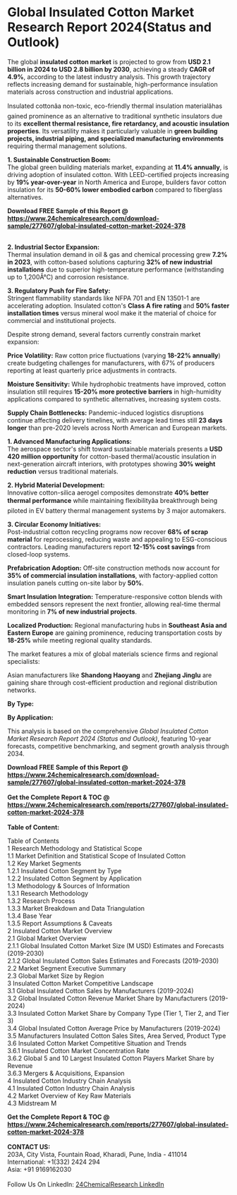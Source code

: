 <h1>Global Insulated Cotton Market Research Report 2024(Status and Outlook)</h1><p>The global <strong>insulated cotton market</strong> is projected to grow from <strong>USD 2.1 billion in 2024 to USD 2.8 billion by 2030</strong>, achieving a steady <strong>CAGR of 4.9%</strong>, according to the latest industry analysis. This growth trajectory reflects increasing demand for sustainable, high-performance insulation materials across construction and industrial applications.</p><p>Insulated cottonâa non-toxic, eco-friendly thermal insulation materialâhas gained prominence as an alternative to traditional synthetic insulators due to its <strong>excellent thermal resistance, fire retardancy, and acoustic insulation properties</strong>. Its versatility makes it particularly valuable in <strong>green building projects, industrial piping, and specialized manufacturing environments</strong> requiring thermal management solutions.</p><p><strong>1. Sustainable Construction Boom:</strong><br>
The global green building materials market, expanding at <strong>11.4% annually</strong>, is driving adoption of insulated cotton. With LEED-certified projects increasing by <strong>19% year-over-year</strong> in North America and Europe, builders favor cotton insulation for its <strong>50-60% lower embodied carbon</strong> compared to fiberglass alternatives.</p><div><b>Download FREE Sample of this Report @ 
            <a href="https://www.24chemicalresearch.com/download-sample/277607/global-insulated-cotton-market-2024-378">
            https://www.24chemicalresearch.com/download-sample/277607/global-insulated-cotton-market-2024-378</a></b></div><br><p><strong>2. Industrial Sector Expansion:</strong><br>
Thermal insulation demand in oil &amp; gas and chemical processing grew <strong>7.2% in 2023</strong>, with cotton-based solutions capturing <strong>32% of new industrial installations</strong> due to superior high-temperature performance (withstanding up to 1,200Â°C) and corrosion resistance.</p><p><strong>3. Regulatory Push for Fire Safety:</strong><br>
Stringent flammability standards like NFPA 701 and EN 13501-1 are accelerating adoption. Insulated cotton's <strong>Class A fire rating</strong> and <strong>50% faster installation times</strong> versus mineral wool make it the material of choice for commercial and institutional projects.</p><p>Despite strong demand, several factors currently constrain market expansion:</p><p><strong>Price Volatility:</strong> Raw cotton price fluctuations (varying <strong>18-22% annually</strong>) create budgeting challenges for manufacturers, with 67% of producers reporting at least quarterly price adjustments in contracts.</p><p><strong>Moisture Sensitivity:</strong> While hydrophobic treatments have improved, cotton insulation still requires <strong>15-20% more protective barriers</strong> in high-humidity applications compared to synthetic alternatives, increasing system costs.</p><p><strong>Supply Chain Bottlenecks:</strong> Pandemic-induced logistics disruptions continue affecting delivery timelines, with average lead times still <strong>23 days longer</strong> than pre-2020 levels across North American and European markets.</p><p><strong>1. Advanced Manufacturing Applications:</strong><br>
The aerospace sector's shift toward sustainable materials presents a <strong>USD 420 million opportunity</strong> for cotton-based thermal/acoustic insulation in next-generation aircraft interiors, with prototypes showing <strong>30% weight reduction</strong> versus traditional materials.</p><p><strong>2. Hybrid Material Development:</strong><br>
Innovative cotton-silica aerogel composites demonstrate <strong>40% better thermal performance</strong> while maintaining flexibilityâa breakthrough being piloted in EV battery thermal management systems by 3 major automakers.</p><p><strong>3. Circular Economy Initiatives:</strong><br>
Post-industrial cotton recycling programs now recover <strong>68% of scrap material</strong> for reprocessing, reducing waste and appealing to ESG-conscious contractors. Leading manufacturers report <strong>12-15% cost savings</strong> from closed-loop systems.</p><p><strong>Prefabrication Adoption:</strong> Off-site construction methods now account for <strong>35% of commercial insulation installations</strong>, with factory-applied cotton insulation panels cutting on-site labor by <strong>50%</strong>.</p><p><strong>Smart Insulation Integration:</strong> Temperature-responsive cotton blends with embedded sensors represent the next frontier, allowing real-time thermal monitoring in <strong>7% of new industrial projects</strong>.</p><p><strong>Localized Production:</strong> Regional manufacturing hubs in <strong>Southeast Asia and Eastern Europe</strong> are gaining prominence, reducing transportation costs by <strong>18-25%</strong> while meeting regional quality standards.</p><p>The market features a mix of global materials science firms and regional specialists:</p><p>Asian manufacturers like <strong>Shandong Haoyang</strong> and <strong>Zhejiang Jinglu</strong> are gaining share through cost-efficient production and regional distribution networks.</p><p><strong>By Type:</strong></p><p><strong>By Application:</strong></p><p>This analysis is based on the comprehensive <em>Global Insulated Cotton Market Research Report 2024 (Status and Outlook)</em>, featuring 10-year forecasts, competitive benchmarking, and segment growth analysis through 2034.</p><div><b>Download FREE Sample of this Report @ 
            <a href="https://www.24chemicalresearch.com/download-sample/277607/global-insulated-cotton-market-2024-378">
            https://www.24chemicalresearch.com/download-sample/277607/global-insulated-cotton-market-2024-378</a></b></div><br><div><b>Get the Complete Report & TOC @ 
            <a href="https://www.24chemicalresearch.com/reports/277607/global-insulated-cotton-market-2024-378">
            https://www.24chemicalresearch.com/reports/277607/global-insulated-cotton-market-2024-378</a></b></div><br>
            <b>Table of Content:</b><p>Table of Contents<br />
1 Research Methodology and Statistical Scope<br />
1.1 Market Definition and Statistical Scope of Insulated Cotton<br />
1.2 Key Market Segments<br />
1.2.1 Insulated Cotton Segment by Type<br />
1.2.2 Insulated Cotton Segment by Application<br />
1.3 Methodology & Sources of Information<br />
1.3.1 Research Methodology<br />
1.3.2 Research Process<br />
1.3.3 Market Breakdown and Data Triangulation<br />
1.3.4 Base Year<br />
1.3.5 Report Assumptions & Caveats<br />
2 Insulated Cotton Market Overview<br />
2.1 Global Market Overview<br />
2.1.1 Global Insulated Cotton Market Size (M USD) Estimates and Forecasts (2019-2030)<br />
2.1.2 Global Insulated Cotton Sales Estimates and Forecasts (2019-2030)<br />
2.2 Market Segment Executive Summary<br />
2.3 Global Market Size by Region<br />
3 Insulated Cotton Market Competitive Landscape<br />
3.1 Global Insulated Cotton Sales by Manufacturers (2019-2024)<br />
3.2 Global Insulated Cotton Revenue Market Share by Manufacturers (2019-2024)<br />
3.3 Insulated Cotton Market Share by Company Type (Tier 1, Tier 2, and Tier 3)<br />
3.4 Global Insulated Cotton Average Price by Manufacturers (2019-2024)<br />
3.5 Manufacturers Insulated Cotton Sales Sites, Area Served, Product Type<br />
3.6 Insulated Cotton Market Competitive Situation and Trends<br />
3.6.1 Insulated Cotton Market Concentration Rate<br />
3.6.2 Global 5 and 10 Largest Insulated Cotton Players Market Share by Revenue<br />
3.6.3 Mergers & Acquisitions, Expansion<br />
4 Insulated Cotton Industry Chain Analysis<br />
4.1 Insulated Cotton Industry Chain Analysis<br />
4.2 Market Overview of Key Raw Materials<br />
4.3 Midstream M</p><div><b>Get the Complete Report & TOC @ 
            <a href="https://www.24chemicalresearch.com/reports/277607/global-insulated-cotton-market-2024-378">
            https://www.24chemicalresearch.com/reports/277607/global-insulated-cotton-market-2024-378</a></b></div><br><b>CONTACT US:</b><br>
            203A, City Vista, Fountain Road, Kharadi, Pune, India - 411014<br>
            International: +1(332) 2424 294<br>
            Asia: +91 9169162030 <br><br>
            Follow Us On LinkedIn: <a href="https://www.linkedin.com/company/24chemicalresearch/">24ChemicalResearch LinkedIn</a>